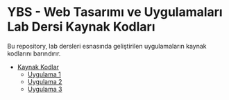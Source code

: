 # YBS - Web Tasarımı ve Uygulamaları Lab Dersi Kaynak Kodları

Bu repository, lab dersleri esnasında geliştirilen uygulamaların kaynak kodlarını barındırır.

* [Kaynak Kodlar](https://github.com/topkapiCSE/ybsWeb)
    * [Uygulama 1](https://github.com/topkapiCSE/ybsWeb/tree/master/Uygulama1)
    * [Uygulama 2](https://github.com/topkapiCSE/ybsWeb/tree/master/Uygulama2)
    * [Uygulama 3](https://github.com/topkapiCSE/ybsWeb/tree/master/Uygulama3)
